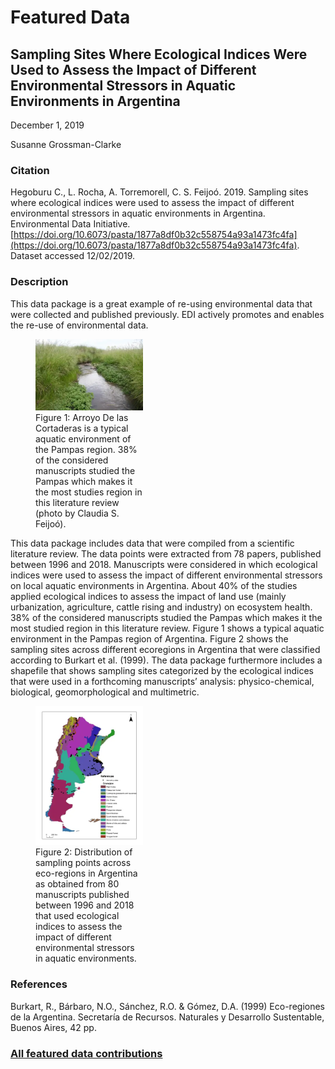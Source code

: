 # Featured Data

## Sampling Sites Where Ecological Indices Were Used to Assess the Impact of Different Environmental Stressors in Aquatic Environments in Argentina

December 1, 2019

Susanne Grossman-Clarke

### Citation

Hegoburu C., L. Rocha, A. Torremorell, C. S. Feijoó. 2019. Sampling sites where ecological indices were used to assess the impact of different environmental stressors in aquatic environments in Argentina. Environmental Data Initiative. [https://doi.org/10.6073/pasta/1877a8df0b32c558754a93a1473fc4fa](https://doi.org/10.6073/pasta/1877a8df0b32c558754a93a1473fc4fa). Dataset accessed 12/02/2019.

### Description

This data package is a great example of re-using environmental data that were collected and published previously. EDI actively promotes and enables the re-use of environmental data.

<div class="figure_featured" style="width: 50%;">
    <figure>
       <img src="/static/images/featured_data/pampas-stream.png" alt="stream"/>
       <figcaption class="figure-caption">Figure 1: Arroyo De las Cortaderas is a typical aquatic environment of the Pampas region. 38% of the considered manuscripts studied the Pampas which makes it the most studies region in this literature review (photo by Claudia S. Feijoó).</figcaption>
    </figure>
</div>

This data package includes data that were compiled from a scientific literature review. The data points were extracted from 78 papers, published between 1996 and 2018. Manuscripts were considered in which ecological indices were used to assess the impact of different environmental stressors on local aquatic environments in Argentina. About 40% of the studies applied ecological indices to assess the impact of land use (mainly urbanization, agriculture, cattle rising and industry) on ecosystem health. 38% of the considered manuscripts studied the Pampas which makes it the most studied region in this literature review. Figure 1 shows a typical aquatic environment in the Pampas region of Argentina. Figure 2 shows the sampling sites across different ecoregions in Argentina that were classified according to Burkart et al. (1999). The data package furthermore includes a shapefile that shows sampling sites categorized by the ecological indices that were used in a forthcoming manuscripts’ analysis: physico-chemical, biological, geomorphological and multimetric.

<div class="figure_featured" style="width: 50%;">
    <figure>
       <img id="pickme" src="/static/images/featured_data/argentina-sampling-map.png" alt="sampling map"/>
       <figcaption class="figure-caption">Figure 2: Distribution of sampling points across eco-regions in Argentina as obtained from 80 manuscripts published between 1996 and 2018 that used ecological indices to assess the impact of different environmental stressors in aquatic environments.</figcaption>
    </figure>
</div>

### References

Burkart, R., Bárbaro, N.O., Sánchez, R.O. & Gómez, D.A. (1999) Eco-regiones de la Argentina. Secretaría de Recursos. Naturales y Desarrollo Sustentable, Buenos Aires, 42 pp.

### [All featured data contributions](/templates/featured/featured-grid)
